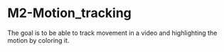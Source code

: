 # M2-Motion_tracking

The goal is to be able to track movement in a video and highlighting the motion by coloring  it.
